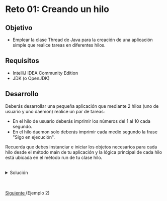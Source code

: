 # Reto 01: Creando un hilo

## Objetivo
- Emplear la clase Thread de Java para la creación de una aplicación simple que realice tareas en diferentes hilos.

## Requisitos
- IntelliJ IDEA Community Edition
- JDK (o OpenJDK)

## Desarrollo
Deberás desarrollar una pequeña aplicación que mediante 2 hilos (uno de usuario y uno daemon) realice un par de tareas:

- En el hilo de usuario deberás imprimir los números del 1 al 10 cada segundo.
- En el hilo daemon solo deberás imprimir cada medio segundo la frase "Sigo en ejecución".

Recuerda que debes instanciar e iniciar los objetos necesarios para cada hilo desde el método main de tu aplicación y la lógica principal de cada hilo está ubicada en el método run de tu clase hilo.

<br/>

<details>
	<summary>Solución</summary>
	
 1. Para resolver este reto tendrás que crear dos clases diferentes que hereden de Thread, dentro de la primera en el método run solo deberás incluir un for del 1 al 10 inclusivo en el que esté la instrucción System.out.println y un sleep por 1 segundo.

    ```java
    public class Hilo1 extends Thread {
		@Override
		public void run() {
			for (int i = 0; i <= 10; i++) {
				System.out.println("Hilo1: " + i);
				try {
					TimeUnit.SECONDS.sleep(1);
				} catch (InterruptedException e) {
					e.printStackTrace();
				}
			}
		}
	}
    ```

 2. En la segunda clase, tendrás que agregar la instrucción System.out.println con el mensaje "Sigo en ejecución" y un sleep por 500 milisegundos dentro de un ciclo infinito.

	```java
	public class Hilo2 extends Thread {
		@Override
		public void run() {
			while(true){
				System.out.println("Hilo2: Sigo en ejecución...");
				try {
					TimeUnit.MILLISECONDS.sleep(500);
				} catch (InterruptedException e) {
					e.printStackTrace();
				}
			}
		}
	}
	```

 3. En el método main deberás crear una instancia de cada clase sin olvidar establecer el atributo daemon como true para la segunda.

	```java
	Hilo1 h1 = new Hilo1();
	Hilo2 h2 = new Hilo2();
	h2.setDaemon(true);

	h1.start();
	h2.start();
	```
	
 4. Por último, no olvides iniciar cada uno de los hilos y ejecutar la aplicación para verificar los resultados.

    ![Ejecución](img/img_01.png)

</details>


<br/>
<br/>

[Siguiente ](../Ejemplo-02/Readme.md)(Ejemplo 2)